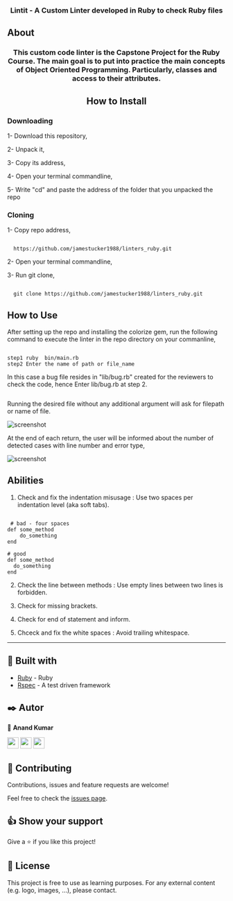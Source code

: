 <h3 align="center">Lintit - A Custom Linter developed in Ruby to check Ruby files</h3>

## About <a name = "about"></a>

<h3 align="center"> This custom code linter is the Capstone Project for the Ruby Course. The main goal is to put into practice the main concepts of Object Oriented Programming. Particularly, classes and access to their attributes.</h3>

<p align="center">

</p>

<h2 align="center">How to Install</h2>

<h3>Downloading</h3>

1- Download this repository,

2- Unpack it,

3- Copy its address,

4- Open your terminal commandline,

5- Write "cd" and paste the address of the folder that you unpacked the repo

<h3>Cloning</h3>

1- Copy repo address,

```

  https://github.com/jamestucker1988/linters_ruby.git

```

2- Open your terminal commandline,

3- Run git clone,

```

  git clone https://github.com/jamestucker1988/linters_ruby.git

```

<h2>How to Use</h2>

After setting up the repo and installing the colorize gem, run the following command to execute the linter in the repo directory on your commanline,

```

step1 ruby  bin/main.rb
step2 Enter the name of path or file_name
```

In this case a bug file resides in "lib/bug.rb" created for the reviewers to check the code,
hence Enter lib/bug.rb at step 2.

```

```

Running the desired file without any additional argument will ask for
filepath or name of file.

![screenshot](../assets/screen1.png)

At the end of each return, the user will be informed about the number of detected cases with line number and error type,

![screenshot](../assets/screen.png)

<h2>Abilities</h2>

1. Check and fix the indentation misusage : Use two spaces per indentation level (aka soft tabs).

```

 # bad - four spaces
def some_method
    do_something
end

# good
def some_method
  do_something
end

```

2. Check the line between methods : Use empty lines between two lines is forbidden.

3. Check for missing brackets.

4. Check for end of statement and inform.

5. Chceck and fix the white spaces : Avoid trailing whitespace.

---

## 🔧 Built with<a name = "built_using"></a>

- [Ruby](https://www.ruby-lang.org/) - Ruby
- [Rspec](https://www.rspec.com) - A test driven framework

## ✒️ Autor <a name = "author"></a>

👤 **Anand Kumar**

[<code><img height="26" src="https://cdn.iconscout.com/icon/free/png-256/github-153-675523.png"></code>](https://github.com/jamestucker1988)
[<code><img height="26" src="https://upload.wikimedia.org/wikipedia/sco/thumb/9/9f/Twitter_bird_logo_2012.svg/1200px-Twitter_bird_logo_2012.svg.png"></code>](https://twitter.com/anandku74070598)
[<code><img height="26" src="https://upload.wikimedia.org/wikipedia/commons/thumb/c/c9/Linkedin.svg/1200px-Linkedin.svg.png"></code>](https://www.linkedin.com/in/anand-kumar-912878189/)

## 🤝 Contributing

Contributions, issues and feature requests are welcome!

Feel free to check the [issues page](https://github.com/SafaErden/Lintit/issues).

## 👍 Show your support

Give a ⭐️ if you like this project!

## 📝 License

This project is free to use as learning purposes. For any external content (e.g. logo, images, ...), please contact.
